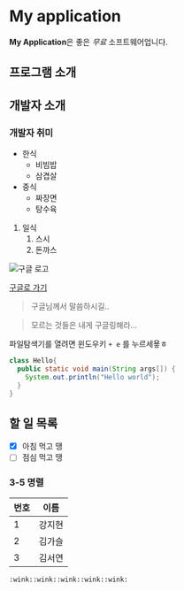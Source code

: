 # My application
**My Application**은 좋은 *무료* 소프트웨어업니다.

## 프로그램 소개

## 개발자 소개

### 개발자 취미
* 한식
  * 비빔밥
  * 삼겹살
* 중식
  * 짜장면
  * 탕수육
1. 일식
   1. 스시
   1. 돈까스
   
![구글 로고](https://www.google.com/images/branding/googlelogo/2x/googlelogo_color_272x92dp.png)

[구글로 가기](https://www.google.co.kr/?hl=ko)

> 구글님께서 말씀하시길..

> 모르는 것들은 내게 구글링해라...

파일탐색기를 열려면 윈도우키 `+ e` 를 누르세욯ㅎ

```java
class Hello{
  public static void main(String args[]) {
    System.out.println("Hello world");
  }
}
```

## 할 일 목록
- [x] 아침 먹고 땡
- [ ] 점심 먹고 땡

### 3-5 명렬
번호 | 이름
---- | ---
1 | 강지현
2 | 김가슬
3 | 김서연

~~~이건 취소~~~
:wink::wink::wink::wink::wink:

